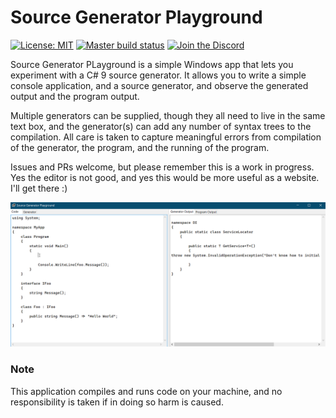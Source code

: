 # Source Generator Playground

[![License: MIT](https://img.shields.io/github/license/davidwengier/SourceGeneratorPlayground?color=blue "License: MIT")](https://choosealicense.com/licenses/mit/)
[![Master build status](https://github.com/davidwengier/SourceGeneratorPlayground/workflows/Master/badge.svg "Master build status")](https://github.com/davidwengier/SourceGeneratorPlayground/actions?query=workflow%3AMaster)
[![Join the Discord](https://img.shields.io/discord/709643112636612658?label=Discord "Join the Discord")](https://discord.gg/Yt5B58b)

Source Generator PLayground is a simple Windows app that lets you experiment with a C# 9 source generator. It allows you to write a simple console application, and a source generator, and observe the generated output and the program output.

Multiple generators can be supplied, though they all need to live in the same text box, and the generator(s) can add any number of syntax trees to the compilation. All care is taken to capture meaningful errors from compilation of the generator, the program, and the running of the program.

Issues and PRs welcome, but please remember this is a work in progress. Yes the editor is not good, and yes this would be more useful as a website. I'll get there :)

![](assets/SourceGeneratorPlayground.gif)

### Note

This application compiles and runs code on your machine, and no responsibility is taken if in doing so harm is caused.